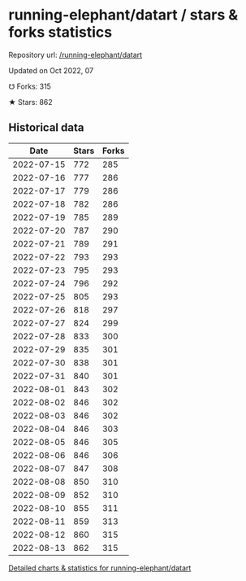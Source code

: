 # running-elephant/datart / stars & forks statistics

Repository url: [/running-elephant/datart](https://github.com/running-elephant/datart)

Updated on Oct 2022, 07

☋ Forks: 315

★ Stars: 862

## Historical data
| Date | Stars | Forks |
|------|-------|-------|
| 2022-07-15 | 772 | 285 | 
| 2022-07-16 | 777 | 286 | 
| 2022-07-17 | 779 | 286 | 
| 2022-07-18 | 782 | 286 | 
| 2022-07-19 | 785 | 289 | 
| 2022-07-20 | 787 | 290 | 
| 2022-07-21 | 789 | 291 | 
| 2022-07-22 | 793 | 293 | 
| 2022-07-23 | 795 | 293 | 
| 2022-07-24 | 796 | 292 | 
| 2022-07-25 | 805 | 293 | 
| 2022-07-26 | 818 | 297 | 
| 2022-07-27 | 824 | 299 | 
| 2022-07-28 | 833 | 300 | 
| 2022-07-29 | 835 | 301 | 
| 2022-07-30 | 838 | 301 | 
| 2022-07-31 | 840 | 301 | 
| 2022-08-01 | 843 | 302 | 
| 2022-08-02 | 846 | 302 | 
| 2022-08-03 | 846 | 302 | 
| 2022-08-04 | 846 | 303 | 
| 2022-08-05 | 846 | 305 | 
| 2022-08-06 | 846 | 306 | 
| 2022-08-07 | 847 | 308 | 
| 2022-08-08 | 850 | 310 | 
| 2022-08-09 | 852 | 310 | 
| 2022-08-10 | 855 | 311 | 
| 2022-08-11 | 859 | 313 | 
| 2022-08-12 | 860 | 315 | 
| 2022-08-13 | 862 | 315 | 


[Detailed charts & statistics for running-elephant/datart](https://reviewgithub.com/rep/running-elephant/datart)
